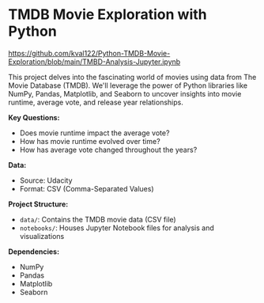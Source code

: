 # TMDB Movie Exploration with Python

https://github.com/kval122/Python-TMDB-Movie-Exploration/blob/main/TMBD-Analysis-Jupyter.ipynb 

This project delves into the fascinating world of movies using data from The Movie Database (TMDB). We'll leverage the power of Python libraries like NumPy, Pandas, Matplotlib, and Seaborn to uncover insights into movie runtime, average vote, and release year relationships.

**Key Questions:**

* Does movie runtime impact the average vote?
* How has movie runtime evolved over time?
* How has average vote changed throughout the years?

**Data:**

* Source: Udacity 
* Format: CSV (Comma-Separated Values)

**Project Structure:**

* `data/`: Contains the TMDB movie data (CSV file)
* `notebooks/`: Houses Jupyter Notebook files for analysis and visualizations

**Dependencies:**

* NumPy
* Pandas
* Matplotlib
* Seaborn
